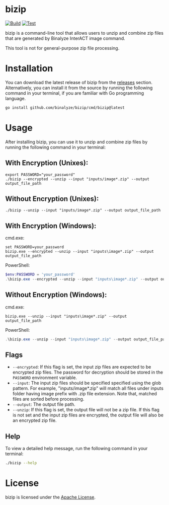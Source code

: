 # bizip

[![Build](https://github.com/binalyze/bizip/actions/workflows/build.yml/badge.svg?branch=main)](https://github.com/binalyze/bizip/actions/workflows/build.yml)
[![Test](https://github.com/binalyze/bizip/actions/workflows/test.yml/badge.svg?branch=main)](https://github.com/binalyze/bizip/actions/workflows/test.yml)

bizip is a command-line tool that allows users to unzip and combine zip files that are generated by Binalyze InterACT image command.

This tool is not for general-purpose zip file processing.

# Installation

You can download the latest release of bizip from the [releases](https://github.com/binalyze/bizip/releases) section. Alternatively, you can install it from the source by running the following command in your terminal, if you are familiar with Go programming language.

```bash
go install github.com/binalyze/bizip/cmd/bizip@latest
```

# Usage

After installing bizip, you can use it to unzip and combine zip files by running the following command in your terminal:

## With Encryption (Unixes):

```shell
export PASSWORD="your_password"
./bizip --encrypted --unzip --input "inputs/image*.zip" --output output_file_path
```

## Without Encryption (Unixes):

```shell
./bizip --unzip --input "inputs/image*.zip" --output output_file_path
```

## With Encryption (Windows):

cmd.exe:
```
set PASSWORD=your_password
bizip.exe --encrypted --unzip --input "inputs\image*.zip" --output output_file_path
```

PowerShell:
```powershell
$env:PASSWORD = 'your_password'
.\bizip.exe --encrypted --unzip --input "inputs\image*.zip" --output output_file_path
```

## Without Encryption (Windows):

cmd.exe:
```
bizip.exe --unzip --input "inputs\image*.zip" --output output_file_path
```

PowerShell:
```powershell
.\bizip.exe --unzip --input "inputs\image*.zip" --output output_file_path
```

## Flags

- `--encrypted`: If this flag is set, the input zip files are expected to be encrypted zip files. The password for decryption should be stored in the `PASSWORD` environment variable.
- `--input`: The input zip files should be specified specified using the glob pattern. For example, "inputs/image*.zip" will match all files under inputs folder having image prefix with .zip file extension. Note that, matched files are sorted before processing.
- `--output`: The output file path.
- `--unzip`: If this flag is set, the output file will not be a zip file. If this flag is not set and the input zip files are encrypted, the output file will also be an encrypted zip file.

## Help

To view a detailed help message, run the following command in your terminal:

```bash
./bizip --help
```

# License

bizip is licensed under the [Apache License](LICENSE).
